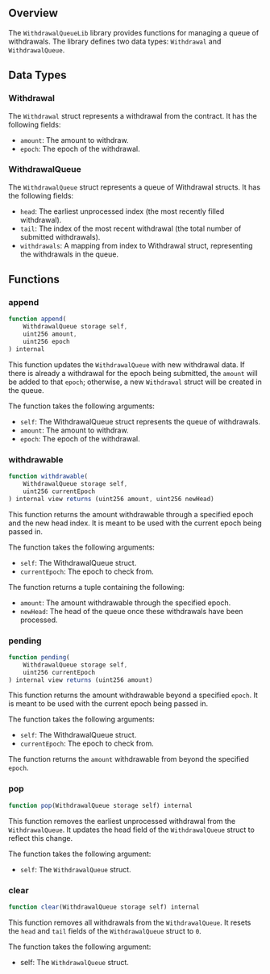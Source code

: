 ## Overview

The `WithdrawalQueueLib` library provides functions for managing a queue of
withdrawals. The library defines two data types: `Withdrawal` and `WithdrawalQueue`.

## Data Types

### Withdrawal

The `Withdrawal` struct represents a withdrawal from the contract. It has the following fields:

- `amount`: The amount to withdraw.
- `epoch`: The epoch of the withdrawal.

### WithdrawalQueue

The `WithdrawalQueue` struct represents a queue of Withdrawal structs. It has the following fields:

- `head`: The earliest unprocessed index (the most recently filled withdrawal).
- `tail`: The index of the most recent withdrawal (the total number of submitted withdrawals).
- `withdrawals`: A mapping from index to Withdrawal struct, representing the withdrawals in the queue.

## Functions

### append

```js
function append(
    WithdrawalQueue storage self,
    uint256 amount,
    uint256 epoch
) internal
```

This function updates the `WithdrawalQueue` with new withdrawal data.
If there is already a withdrawal for the epoch being submitted, the `amount` will be added
to that `epoch`; otherwise, a new `Withdrawal` struct will be created in the queue.

The function takes the following arguments:

- `self`: The WithdrawalQueue struct represents the queue of withdrawals.
- `amount`: The amount to withdraw.
- `epoch`: The epoch of the withdrawal.

### withdrawable

```js
function withdrawable(
    WithdrawalQueue storage self,
    uint256 currentEpoch
) internal view returns (uint256 amount, uint256 newHead)
```

This function returns the amount withdrawable through a specified epoch and the new head index. It is meant to be used with the current epoch being passed in.

The function takes the following arguments:

- `self`: The WithdrawalQueue struct.
- `currentEpoch`: The epoch to check from.

The function returns a tuple containing the following:

- `amount`: The amount withdrawable through the specified epoch.
- `newHead`: The head of the queue once these withdrawals have been processed.

### pending

```js
function pending(
    WithdrawalQueue storage self,
    uint256 currentEpoch
) internal view returns (uint256 amount)
```

This function returns the amount withdrawable beyond a specified `epoch`.
It is meant to be used with the current epoch being passed in.

The function takes the following arguments:

- `self`: The WithdrawalQueue struct.
- `currentEpoch`: The epoch to check from.

The function returns the `amount` withdrawable from beyond the specified `epoch`.

### pop

```js
function pop(WithdrawalQueue storage self) internal
```

This function removes the earliest unprocessed withdrawal from the
`WithdrawalQueue`. It updates the head field of the `WithdrawalQueue`
struct to reflect this change.

The function takes the following argument:

- `self`: The `WithdrawalQueue` struct.

### clear

```js
function clear(WithdrawalQueue storage self) internal
```

This function removes all withdrawals from the `WithdrawalQueue`.
It resets the `head` and `tail` fields of the `WithdrawalQueue` struct to `0`.

The function takes the following argument:

- self: The `WithdrawalQueue` struct.
